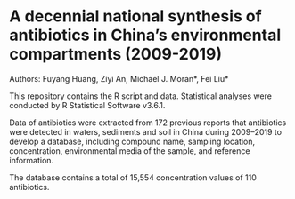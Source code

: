 # A decennial national synthesis of antibiotics in China’s environmental compartments (2009-2019)

Authors: Fuyang Huang, Ziyi An, Michael J. Moran*, Fei Liu*

This repository contains the R script and data. Statistical analyses were conducted by R Statistical Software v3.6.1.

Data of antibiotics were extracted from 172 previous reports that antibiotics were detected in waters, sediments and soil in China during 2009–2019 to develop a database, including compound name, sampling location, concentration, environmental media of the sample, and reference information.

The database contains a total of 15,554 concentration values of 110 antibiotics.
